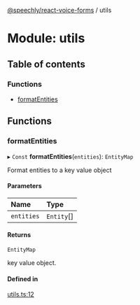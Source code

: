 [@speechly/react-voice-forms](../README.md) / utils

# Module: utils

## Table of contents

### Functions

- [formatEntities](utils.md#formatentities)

## Functions

### formatEntities

▸ `Const` **formatEntities**(`entities`): `EntityMap`

Format entities to a key value object

#### Parameters

| Name | Type |
| :------ | :------ |
| `entities` | `Entity`[] |

#### Returns

`EntityMap`

key value object.

#### Defined in

[utils.ts:12](https://github.com/speechly/speechly-demos/blob/a693162/libraries/react-voice-forms/src/utils.ts#L12)
